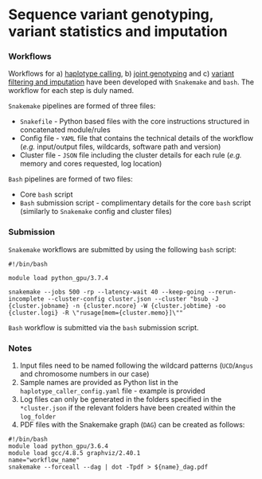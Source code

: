 # Sequence variant genotyping, variant statistics and imputation


### Workflows

Workflows for a) [haplotype calling](/Variant_calling/Pipelines/Haplotype_caller), b) [joint genotyping](/Variant_calling/Pipelines/Joint_genotyping) and c) [variant filtering and imputation](/Variant_calling/Pipelines/Filter_impute) have been developed with `Snakemake` and `bash`. The workflow for each step is duly named. 

`Snakemake` pipelines are formed of three files:

* `Snakefile` - Python based files with the core instructions structured in concatenated module/rules
* Config file - `YAML` file that contains the technical details of the workflow (*e.g.* input/output files, wildcards, software path and version)
* Cluster file - `JSON` file including the cluster details for each rule (*e.g.* memory and cores requested, log location)

`Bash` pipelines are formed of two files:

* Core `bash` script
* `Bash` submission script - complimentary details for the core `bash` script (similarly to `Snakemake` config and cluster files)

### Submission

`Snakemake` workflows are submitted by using the following `bash` script: 

```
#!/bin/bash

module load python_gpu/3.7.4

snakemake --jobs 500 -rp --latency-wait 40 --keep-going --rerun-incomplete --cluster-config cluster.json --cluster "bsub -J {cluster.jobname} -n {cluster.ncore} -W {cluster.jobtime} -oo {cluster.logi} -R \"rusage[mem={cluster.memo}]\""

```

`Bash` workflow is submitted via the `bash` submission script.

### Notes

1. Input files need to be named following the wildcard patterns (`UCD`/`Angus` and chromosome numbers in our case)
2. Sample names are provided as Python list in the `haplotype_caller_config.yaml` file - example is provided
3. Log files can only be generated in the folders specified in the `*cluster.json` if the relevant folders have been created within the `log_folder`
4. PDF files with the Snakemake graph (`DAG`) can be created as follows:

```
#!/bin/bash
module load python_gpu/3.6.4
module load gcc/4.8.5 graphviz/2.40.1
name="workflow_name"
snakemake --forceall --dag | dot -Tpdf > ${name}_dag.pdf
```
